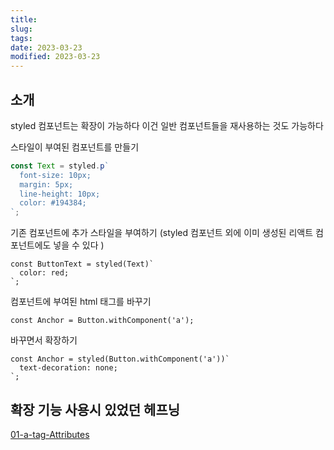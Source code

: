 ```yaml
---
title:
slug:
tags:
date: 2023-03-23
modified: 2023-03-23
---
```


## 소개

styled 컴포넌트는 확장이 가능하다
이건 일반 컴포넌트들을 재사용하는 것도 가능하다

스타일이 부여된 컴포넌트를 만들기

```ts
const Text = styled.p`
  font-size: 10px;
  margin: 5px;
  line-height: 10px;
  color: #194384;
`;
```

기존 컴포넌트에 추가 스타일을 부여하기
(styled 컴포넌트 외에 이미 생성된 리액트 컴포넌트에도 넣을 수 있다 )

```tsx
const ButtonText = styled(Text)`
  color: red;
`;
```

컴포넌트에 부여된 html 태그를 바꾸기

```tsx
const Anchor = Button.withComponent('a');
```

바꾸면서 확장하기

```tsx
const Anchor = styled(Button.withComponent('a'))`
  text-decoration: none;
`;
```

## 확장 기능 사용시 있었던 헤프닝

[01-a-tag-Attributes](../../../language/HTML/01-a-tag-Attributes/01-a-tag-Attributes.md)
